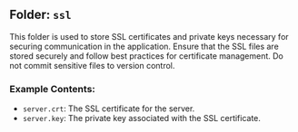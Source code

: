 ## Folder: `ssl`
This folder is used to store SSL certificates and private keys necessary for securing communication in the application. Ensure that the SSL files are stored securely and follow best practices for certificate management. Do not commit sensitive files to version control.

### Example Contents:
- `server.crt`: The SSL certificate for the server.
- `server.key`: The private key associated with the SSL certificate.
